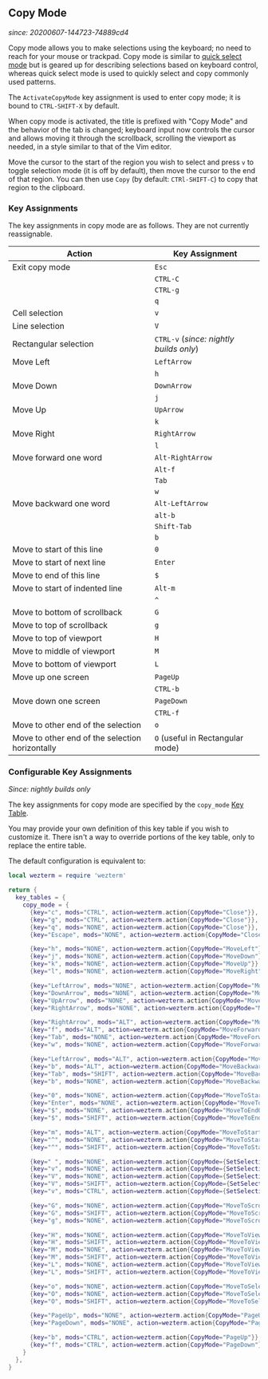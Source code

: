 ## Copy Mode

*since: 20200607-144723-74889cd4*

Copy mode allows you to make selections using the keyboard; no need to reach
for your mouse or trackpad.  Copy mode is similar to [quick select
  mode](quickselect.md) but is geared up for describing selections based on
keyboard control, whereas quick select mode is used to quickly select and
copy commonly used patterns.

The `ActivateCopyMode` key assignment is used to enter copy mode; it is
bound to `CTRL-SHIFT-X` by default.

When copy mode is activated, the title is prefixed with "Copy Mode" and
the behavior of the tab is changed; keyboard input now controls the
cursor and allows moving it through the scrollback, scrolling the viewport
as needed, in a style similar to that of the Vim editor.

Move the cursor to the start of the region you wish to select and press `v` to
toggle selection mode (it is off by default), then move the cursor to the end
of that region.  You can then use `Copy` (by default: `CTRl-SHIFT-C`) to copy
that region to the clipboard.

### Key Assignments

The key assignments in copy mode are as follows.  They are not currently
reassignable.

| Action  |  Key Assignment |
|---------|-------------------|
| Exit copy mode | `Esc`      |
|                | `CTRL-C`   |
|                | `CTRL-g`   |
|                | `q`        |
| Cell selection | `v` |
| Line selection | `V` |
| Rectangular selection | `CTRL-v` (*since: nightly builds only*)|
| Move Left      | `LeftArrow`|
|                | `h`        |
| Move Down      | `DownArrow`|
|                | `j`        |
| Move Up        | `UpArrow`  |
|                | `k`        |
| Move Right     | `RightArrow`|
|                | `l`         |
| Move forward one word | `Alt-RightArrow` |
|                       | `Alt-f`          |
|                       | `Tab`            |
|                       | `w`              |
| Move backward one word| `Alt-LeftArrow` |
|                       | `alt-b`         |
|                       | `Shift-Tab`     |
|                       | `b`             |
| Move to start of this line     | `0` |
| Move to start of next line     | `Enter` |
| Move to end of this line       | `$` |
| Move to start of indented line | `Alt-m` |
|                                | `^` |
| Move to bottom of scrollback   | `G` |
| Move to top of scrollback      | `g` |
| Move to top of viewport        | `H` |
| Move to middle of viewport     | `M` |
| Move to bottom of viewport     | `L` |
| Move up one screen             | `PageUp` |
|                                | `CTRL-b` |
| Move down one screen           | `PageDown` |
|                                | `CTRL-f`   |
| Move to other end of the selection| `o` |
| Move to other end of the selection horizontally| `O` (useful in Rectangular mode) |

### Configurable Key Assignments

*Since: nightly builds only*

The key assignments for copy mode are specified by the `copy_mode` [Key Table](config/key-tables.md).

You may provide your own definition of this key table if you wish to customize it.
There isn't a way to override portions of the key table, only to replace the entire table.

The default configuration is equivalent to:

```lua
local wezterm = require 'wezterm'

return {
  key_tables = {
    copy_mode = {
      {key="c", mods="CTRL", action=wezterm.action{CopyMode="Close"}},
      {key="g", mods="CTRL", action=wezterm.action{CopyMode="Close"}},
      {key="q", mods="NONE", action=wezterm.action{CopyMode="Close"}},
      {key="Escape", mods="NONE", action=wezterm.action{CopyMode="Close"}},

      {key="h", mods="NONE", action=wezterm.action{CopyMode="MoveLeft"}},
      {key="j", mods="NONE", action=wezterm.action{CopyMode="MoveDown"}},
      {key="k", mods="NONE", action=wezterm.action{CopyMode="MoveUp"}},
      {key="l", mods="NONE", action=wezterm.action{CopyMode="MoveRight"}},

      {key="LeftArrow", mods="NONE", action=wezterm.action{CopyMode="MoveLeft"}},
      {key="DownArrow", mods="NONE", action=wezterm.action{CopyMode="MoveDown"}},
      {key="UpArrow", mods="NONE", action=wezterm.action{CopyMode="MoveUp"}},
      {key="RightArrow", mods="NONE", action=wezterm.action{CopyMode="MoveRight"}},

      {key="RightArrow", mods="ALT", action=wezterm.action{CopyMode="MoveForwardWord"}},
      {key="f", mods="ALT", action=wezterm.action{CopyMode="MoveForwardWord"}},
      {key="Tab", mods="NONE", action=wezterm.action{CopyMode="MoveForwardWord"}},
      {key="w", mods="NONE", action=wezterm.action{CopyMode="MoveForwardWord"}},

      {key="LeftArrow", mods="ALT", action=wezterm.action{CopyMode="MoveBackwardWord"}},
      {key="b", mods="ALT", action=wezterm.action{CopyMode="MoveBackwardWord"}},
      {key="Tab", mods="SHIFT", action=wezterm.action{CopyMode="MoveBackwardWord"}},
      {key="b", mods="NONE", action=wezterm.action{CopyMode="MoveBackwardWord"}},

      {key="0", mods="NONE", action=wezterm.action{CopyMode="MoveToStartOfLine"}},
      {key="Enter", mods="NONE", action=wezterm.action{CopyMode="MoveToStartOfNextLine"}},
      {key="$", mods="NONE", action=wezterm.action{CopyMode="MoveToEndOfLineContent"}},
      {key="$", mods="SHIFT", action=wezterm.action{CopyMode="MoveToEndOfLineContent"}},

      {key="m", mods="ALT", action=wezterm.action{CopyMode="MoveToStartOfLineContent"}},
      {key="^", mods="NONE", action=wezterm.action{CopyMode="MoveToStartOfLineContent"}},
      {key="^", mods="SHIFT", action=wezterm.action{CopyMode="MoveToStartOfLineContent"}},

      {key=" ", mods="NONE", action=wezterm.action{CopyMode={SetSelectionMode="Cell"}}},
      {key="v", mods="NONE", action=wezterm.action{CopyMode={SetSelectionMode="Cell"}}},
      {key="V", mods="NONE", action=wezterm.action{CopyMode={SetSelectionMode="Line"}}},
      {key="V", mods="SHIFT", action=wezterm.action{CopyMode={SetSelectionMode="Line"}}},
      {key="v", mods="CTRL", action=wezterm.action{CopyMode={SetSelectionMode="Block"}}},

      {key="G", mods="NONE", action=wezterm.action{CopyMode="MoveToScrollbackBottom"}},
      {key="G", mods="SHIFT", action=wezterm.action{CopyMode="MoveToScrollbackBottom"}},
      {key="g", mods="NONE", action=wezterm.action{CopyMode="MoveToScrollbackTop"}},

      {key="H", mods="NONE", action=wezterm.action{CopyMode="MoveToViewportTop"}},
      {key="H", mods="SHIFT", action=wezterm.action{CopyMode="MoveToViewportTop"}},
      {key="M", mods="NONE", action=wezterm.action{CopyMode="MoveToViewportMiddle"}},
      {key="M", mods="SHIFT", action=wezterm.action{CopyMode="MoveToViewportMiddle"}},
      {key="L", mods="NONE", action=wezterm.action{CopyMode="MoveToViewportBottom"}},
      {key="L", mods="SHIFT", action=wezterm.action{CopyMode="MoveToViewportBottom"}},

      {key="o", mods="NONE", action=wezterm.action{CopyMode="MoveToSelectionOtherEnd"}},
      {key="O", mods="NONE", action=wezterm.action{CopyMode="MoveToSelectionOtherEndHoriz"}},
      {key="O", mods="SHIFT", action=wezterm.action{CopyMode="MoveToSelectionOtherEndHoriz"}},

      {key="PageUp", mods="NONE", action=wezterm.action{CopyMode="PageUp"}},
      {key="PageDown", mods="NONE", action=wezterm.action{CopyMode="PageDown"}},

      {key="b", mods="CTRL", action=wezterm.action{CopyMode="PageUp"}},
      {key="f", mods="CTRL", action=wezterm.action{CopyMode="PageDown"}},
    }
  },
}
```

